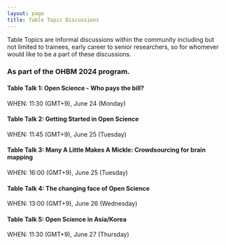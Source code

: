 ```yaml
---
layout: page
title: Table Topic Discussions
---
```


Table Topics are informal discussions within the community including but not limited to trainees, early career to senior researchers, so for whomever would like to be a part of these discussions.

### As part of the OHBM 2024 program.

#### Table Talk 1: Open Science - Who pays the bill?
WHEN: 11:30 (GMT+9), June 24 (Monday)  <br>
<!-- [Join on Crowdcast](https://www.crowdcast.io/e/osr-table-telehealth) -->

#### Table Talk 2: Getting Started in Open Science
WHEN: 11:45 (GMT+9), June 25 (Tuesday)  <br>
<!-- [Join on Crowdcast](https://www.crowdcast.io/e/osr-table-evolution-of) -->

#### Table Talk 3: Many A Little Makes A Mickle: Crowdsourcing for brain mapping
WHEN: 16:00 (GMT+9), June 25 (Tuesday) <br>
<!-- [Join on Crowdcast](https://www.crowdcast.io/e/osr-table-data-reuse) -->

#### Table Talk 4: The changing face of Open Science
WHEN: 13:00 (GMT+9), June 26 (Wednesday)  <br>
<!-- [Join on Crowdcast](https://www.crowdcast.io/e/osr-table-standardization) -->

#### Table Talk 5: Open Science in Asia/Korea
WHEN: 11:30 (GMT+9), June 27 (Thursday)  <br>
<!-- [Join on Crowdcast](https://www.crowdcast.io/e/osr-table-data-governance) -->
